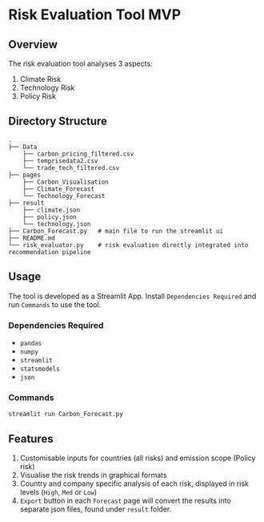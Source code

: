 # Risk Evaluation Tool MVP

## Overview
The risk evaluation tool analyses 3 aspects:
1. Climate Risk
2. Technology Risk
3. Policy Risk

## Directory Structure 
```
.
├── Data           
    ├── carbon_pricing_filtered.csv
    ├── temprisedata2.csv
    └── trade_tech_filtered.csv
├── pages
    ├── Carbon_Visualisation
    ├── Climate_Forecast
    └── Technology_Forecast
├── result  
    ├── climate.json
    ├── policy.json
    └── technology.json
├── Carbon_Forecast.py   # main file to run the streamlit ui
├── README.md
└── risk_evaluator.py    # risk evaluation directly integrated into recommendation pipeline
```

## Usage
The tool is developed as a Streamlit App. Install `Dependencies Required` and run `Commands` to use the tool. 

### Dependencies Required

*   `pandas`
*   `numpy`
*   `streamlit`
*   `statsmodels`
*   `json`

### Commands
```
streamlit run Carbon_Forecast.py
```

## Features
1. Customisable inputs for countries (all risks) and emission scope (Policy risk)
2. Visualise the risk trends in graphical formats
3. Country and company specific analysis of each risk, displayed in risk levels (`High`, `Med` or `Low`) 
4. `Export` button in each `Forecast` page will convert the results into separate json files, found under `result` folder. 